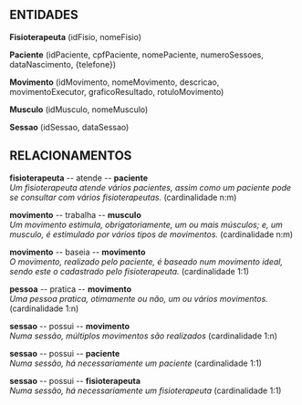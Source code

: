 
## ENTIDADES
**Fisioterapeuta** (idFisio, nomeFisio)

**Paciente** (idPaciente, cpfPaciente, nomePaciente, numeroSessoes, dataNascimento, {telefone})

**Movimento** (idMovimento, nomeMovimento, descricao, movimentoExecutor, graficoResultado, rotuloMovimento)

**Musculo** (idMusculo, nomeMusculo)

**Sessao** (idSessao, dataSessao)


## RELACIONAMENTOS
**fisioterapeuta** -- atende -- **paciente** <br />
_Um fisioterapeuta atende vários pacientes, assim como um paciente pode se consultar com vários
fisioterapeutas._ (cardinalidade n:m)  <br />

**movimento** -- trabalha -- **musculo** <br />
_Um movimento estimula, obrigatoriamente, um ou mais músculos; e, um musculo, é estimulado por vários tipos de movimentos._ (cardinalidade n:m) <br />

**movimento** -- baseia -- **movimento** <br />
_O movimento, realizado pelo paciente, é baseado num movimento ideal, sendo este o cadastrado pelo fisioterapeuta._ (cardinalidade 1:1)  <br />

**pessoa** -- pratica -- **movimento** <br />
_Uma pessoa pratica, otimamente ou não, um ou vários movimentos._ (cardinalidade 1:n)  <br />

**sessao** -- possui -- **movimento** <br />
_Numa sessão, múltiplos movimentos são realizados_ (cardinalidade 1:n)

**sessao** -- possui -- **paciente** <br />
_Numa sessão, há necessariamente um paciente_ (cardinalidade 1:1)

**sessao** -- possui -- **fisioterapeuta** <br />
_Numa sessão, há necessariamente um fisioterapeuta_ (cardinalidade 1:1)
